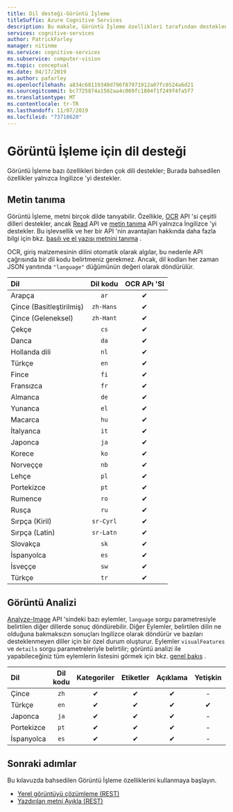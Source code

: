 ```yaml
---
title: Dil desteği-Görüntü İşleme
titleSuffix: Azure Cognitive Services
description: Bu makale, Görüntü İşleme özellikleri tarafından desteklenen doğal dillerin bir listesini sağlar; OCR, Metin Tanıma ve okuma.
services: cognitive-services
author: PatrickFarley
manager: nitinme
ms.service: cognitive-services
ms.subservice: computer-vision
ms.topic: conceptual
ms.date: 04/17/2019
ms.author: pafarley
ms.openlocfilehash: a834c68119340d796f87971912a07fc0524a6d21
ms.sourcegitcommit: bc7725874a1502aa4c069fc1804f1f249f4fa5f7
ms.translationtype: MT
ms.contentlocale: tr-TR
ms.lasthandoff: 11/07/2019
ms.locfileid: "73718620"
---
```

# <a name="language-support-for-computer-vision"></a>Görüntü İşleme için dil desteği

Görüntü İşleme bazı özellikleri birden çok dili destekler; Burada bahsedilen özellikler yalnızca Ingilizce 'yi destekler.

## <a name="text-recognition"></a>Metin tanıma

Görüntü İşleme, metni birçok dilde tanıyabilir. Özellikle, [OCR](https://westus.dev.cognitive.microsoft.com/docs/services/5adf991815e1060e6355ad44/operations/56f91f2e778daf14a499e1fc) API 'si çeşitli dilleri destekler, ancak [Read](https://westus.dev.cognitive.microsoft.com/docs/services/5adf991815e1060e6355ad44/operations/2afb498089f74080d7ef85eb) API ve [metin tanıma](https://westus.dev.cognitive.microsoft.com/docs/services/5adf991815e1060e6355ad44/operations/587f2c6a154055056008f200) API yalnızca İngilizce 'yi destekler. Bu işlevsellik ve her bir API 'nin avantajları hakkında daha fazla bilgi için bkz. [basılı ve el yazısı metnini tanıma](concept-recognizing-text.md) .

OCR, giriş malzemesinin dilini otomatik olarak algılar, bu nedenle API çağrısında bir dil kodu belirtmeniz gerekmez. Ancak, dil kodları her zaman JSON yanıtında `"language"` düğümünün değeri olarak döndürülür.

|Dil| Dil kodu | OCR APı 'SI |
|:-----|:----:|:-----:|
|Arapça | `ar`|✔ |
|Çince (Basitleştirilmiş) | `zh-Hans`|✔ |
|Çince (Geleneksel) | `zh-Hant`|✔ |
|Çekçe | `cs` |✔ |
|Danca | `da` |✔ |
|Hollanda dili | `nl` |✔ |
|Türkçe | `en` |✔ |
|Fince | `fi` |✔ |
|Fransızca | `fr` |✔ |
|Almanca | `de` |✔ |
|Yunanca | `el` |✔ |
|Macarca | `hu` |✔ |
|İtalyanca | `it` |✔ |
|Japonca | `ja` |✔ |
|Korece | `ko` |✔ |
|Norveççe | `nb` |✔ |
|Lehçe | `pl` |✔ |
|Portekizce | `pt` |✔ |
|Rumence | `ro` |✔ |
|Rusça | `ru` |✔ |
|Sırpça (Kiril) | `sr-Cyrl` |✔ |
|Sırpça (Latin) | `sr-Latn` |✔ |
|Slovakça | `sk` |✔ |
|İspanyolca | `es` |✔ |
|İsveççe | `sw` |✔ |
|Türkçe | `tr` |✔ |

## <a name="image-analysis"></a>Görüntü Analizi

[Analyze-Image](https://westus.dev.cognitive.microsoft.com/docs/services/5adf991815e1060e6355ad44/operations/56f91f2e778daf14a499e1fa) API 'sindeki bazı eylemler, `language` sorgu parametresiyle belirtilen diğer dillerde sonuç döndürebilir. Diğer Eylemler, belirtilen dilin ne olduğuna bakmaksızın sonuçları Ingilizce olarak döndürür ve bazıları desteklenmeyen diller için bir özel durum oluşturur. Eylemler `visualFeatures` ve `details` sorgu parametreleriyle belirtilir; görüntü analizi ile yapabileceğiniz tüm eylemlerin listesini görmek için bkz. [genel bakış](home.md) .

|Dil | Dil kodu | Kategoriler | Etiketler | Açıklama | Yetişkin | Markalar | Renk | Yüzler | Resim Türü | Nesneler | Ünlüler | Sakal |
|:---|:---:|:----:|:---:|:---:|:---:|:---:|:---:|:---:|:---:|:---:|:---:|:---:|
|Çince | `zh`    | ✔ | ✔| ✔|-|-|-|-|-|❌|✔|✔|
|Türkçe | `en`   | ✔ | ✔| ✔|✔|✔|✔|✔|✔|✔|✔|✔|
|Japonca | `ja`   | ✔ | ✔| ✔|-|-|-|-|-|❌|✔|✔|
|Portekizce | `pt` | ✔ | ✔| ✔|-|-|-|-|-|❌|✔|✔|
|İspanyolca | `es`    | ✔ | ✔| ✔|-|-|-|-|-|❌|✔|✔|

## <a name="next-steps"></a>Sonraki adımlar

Bu kılavuzda bahsedilen Görüntü İşleme özelliklerini kullanmaya başlayın.

* [Yerel görüntüyü çözümleme (REST)](./quickstarts/csharp-analyze.md)
* [Yazdırılan metni Ayıkla (REST)](./quickstarts/csharp-print-text.md)